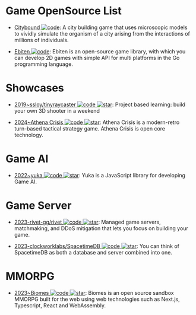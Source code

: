 # Game OpenSource List

- [Citybound ![code](https://ng-tech.icu/assets/code.svg)](https://aeplay.org/citybound): A city building game that uses microscopic models to vividly simulate the organism of a city arising from the interactions of millions of individuals.

- [Ebiten ![code](https://ng-tech.icu/assets/code.svg)](https://github.com/hajimehoshi/ebiten): Ebiten is an open-source game library, with which you can develop 2D games with simple API for multi platforms in the Go programming language.

# Showcases

- [2019~ssloy/tinyraycaster ![code](https://ng-tech.icu/assets/code.svg) ![star](https://img.shields.io/github/stars/ssloy/tinyraycaster)](https://github.com/ssloy/tinyraycaster): Project based learning: build your own 3D shooter in a weekend

- [2024~Athena Crisis ![code](https://ng-tech.icu/assets/code.svg) ![star](https://img.shields.io/github/stars/nkzw-tech/athena-crisis)](https://github.com/nkzw-tech/athena-crisis): Athena Crisis is a modern-retro turn-based tactical strategy game. Athena Crisis is open core technology.

# Game AI

- [2022~yuka ![code](https://ng-tech.icu/assets/code.svg) ![star](https://img.shields.io/github/stars/Mugen87/yuka)](https://github.com/Mugen87/yuka): Yuka is a JavaScript library for developing Game AI.

# Game Server

- [2023-rivet-gg/rivet ![code](https://ng-tech.icu/assets/code.svg) ![star](https://img.shields.io/github/stars/rivet-gg/rivet)](https://github.com/rivet-gg/rivet): Managed game servers, matchmaking, and DDoS mitigation that lets you focus on building your game.

- [2023-clockworklabs/SpacetimeDB ![code](https://ng-tech.icu/assets/code.svg) ![star](https://img.shields.io/github/stars/clockworklabs/SpacetimeDB)](https://github.com/clockworklabs/SpacetimeDB): You can think of SpacetimeDB as both a database and server combined into one.

# MMORPG

- [2023~Biomes ![code](https://ng-tech.icu/assets/code.svg) ![star](https://img.shields.io/github/stars/ill-inc/biomes-game)](https://github.com/ill-inc/biomes-game): Biomes is an open source sandbox MMORPG built for the web using web technologies such as Next.js, Typescript, React and WebAssembly.
